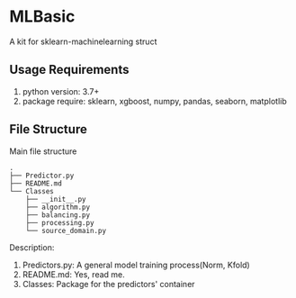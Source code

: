 # MLBasic

A kit for sklearn-machinelearning struct

## Usage Requirements

1. python version: 3.7+
2. package require: sklearn, xgboost, numpy, pandas, seaborn, matplotlib

## File Structure

Main file structure

```shell
.
├── Predictor.py
├── README.md
└── Classes
    ├── __init__.py
    ├── algorithm.py
    ├── balancing.py
    ├── processing.py
    └── source_domain.py

```

Description:

1. Predictors.py: A general model training process(Norm, Kfold)
2. README.md: Yes, read me.
3. Classes: Package for the predictors' container

